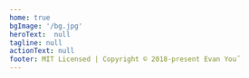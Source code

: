 ```yaml
---
home: true
bgImage: '/bg.jpg'
heroText:  null
tagline: null
actionText: null
footer: MIT Licensed | Copyright © 2018-present Evan You˝
---
```


<style>
    .footer-wrapper.footer {
        display: none
    }
</style>